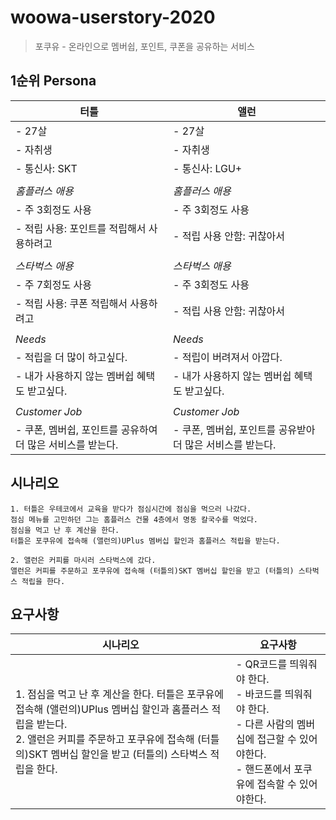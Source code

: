 # woowa-userstory-2020
> 포쿠유 - 온라인으로 멤버쉽, 포인트, 쿠폰을 공유하는 서비스

## 1순위 Persona
| 터틀 | 앨런 |
| --- | --- |
| - 27살 | - 27살 |
| - 자취생 | - 자취생 |
| - 통신사: SKT | - 통신사: LGU+ |
| | |
| *홈플러스 애용* | *홈플러스 애용* |
| - 주 3회정도 사용 | - 주 3회정도 사용 |
| - 적립 사용: 포인트를 적립해서 사용하려고 | - 적립 사용 안함: 귀찮아서 |
| | |
| *스타벅스 애용* | *스타벅스 애용* |
| - 주 7회정도 사용 | - 주 3회정도 사용 |
| - 적립 사용: 쿠폰 적립해서 사용하려고 | - 적립 사용 안함: 귀찮아서 |
| | |
| *Needs* | *Needs* |
| - 적립을 더 많이 하고싶다. | - 적립이 버려져서 아깝다. |
| - 내가 사용하지 않는 멤버쉽 혜택도 받고싶다. | - 내가 사용하지 않는 멤버쉽 혜택도 받고싶다. |
| | |
| *Customer Job* | *Customer Job* |
| - 쿠폰, 멤버쉽, 포인트를 공유하여 더 많은 서비스를 받는다. | - 쿠폰, 멤버쉽, 포인트를 공유받아 더 많은 서비스를 받는다. |

## 시나리오
```
1. 터틀은 우테코에서 교육을 받다가 점심시간에 점심을 먹으러 나갔다.  
점심 메뉴를 고민하던 그는 홈플러스 건물 4층에서 명동 칼국수를 먹었다.
점심을 먹고 난 후 계산을 한다.
터틀은 포쿠유에 접속해 (앨런의)UPlus 멤버십 할인과 홈플러스 적립을 받는다.

2. 앨런은 커피를 마시러 스타벅스에 갔다.
앨런은 커피를 주문하고 포쿠유에 접속해 (터틀의)SKT 멤버십 할인을 받고 (터틀의) 스타벅스 적립을 한다.
```
## 요구사항
| 시나리오 | 요구사항 |
| --- | --- |
| 1. 점심을 먹고 난 후 계산을 한다. 터틀은 포쿠유에 접속해 (앨런의)UPlus 멤버십 할인과 홈플러스 적립을 받는다.<br/> 2. 앨런은 커피를 주문하고 포쿠유에 접속해 (터틀의)SKT 멤버십 할인을 받고 (터틀의) 스타벅스 적립을 한다. | - QR코드를 띄워줘야 한다. <br/> - 바코드를 띄워줘야 한다. <br/> - 다른 사람의 멤버십에 접근할 수 있어야한다. <br/> - 핸드폰에서 포쿠유에 접속할 수 있어야한다. |